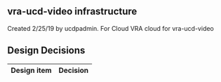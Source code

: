 ## vra-ucd-video infrastructure

Created 2/25/19 by ucdpadmin. For Cloud VRA cloud for vra-ucd-video


## Design Decisions
| Design item                | Decision|
| :----------------------------------- | :--------------------------------------------------------------------------------|

